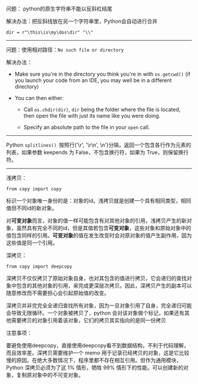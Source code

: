 问题： python的原生字符串不能以反斜杠结尾

解决办法：把反斜线放在另一个字符串里，Python会自动进行合并

```
dir = r"\this\is\my\dos\dir" "\\"
```

---

问题：使用相对路径：`No such file or directory`

解决办法：

* Make sure you're in the directory you think you're in with `os.getcwd()` (if you launch your code from an IDE, you may well be in a different directory)

* You can then either:
  
  * Call `os.chdir(dir)`, `dir` being the folder where the file is located, then open the file with just its name like you were doing.
  
  * Specify an absolute path to the file in your `open` call.

--- 

Python `splitlines() `按照行('\r', '\r\n', \n')分隔，返回一个包含各行作为元素的列表，如果参数 keepends 为 False，不包含换行符，如果为 True，则保留换行符。

---

浅拷贝：

`from copy import copy`

标识一个对象唯一身份的是：对象的id。浅拷贝就是创建一个具有相同类型，相同值但不同id的新对象。

对**可变对象**而言，对象的值一样可能包含有对其他对象的引用，浅拷贝产生的新对象，虽然具有完全不同的id，但是其值若包含**可变对象**，这些对象和原始对象中的值包含同样的引用。**可变对象**的值在发生改变时会对原对象的值产生副作用，因为这些值是同一个引用。

深拷贝：

`from copy import deepcopy`

深拷贝不仅仅拷贝了原始对象自身，也对其包含的值进行拷贝，它会递归的查找对象中包含的其他对象的引用，来完成更深层次拷贝。因此，深拷贝产生的副本可以随意修改而不需要担心会引起原始值的改变。

深拷贝并非完完全全递归查找所有对象，因为一旦对象引用了自身，完全递归可能会导致无限循环。一个对象被拷贝了，python 会对该对象做个标记，如果还有其他需要拷贝的对象引用着该对象，它们的拷贝其实指向的是同一份拷贝

注意事项：

要避免使用deepcopy，直接使用deepcopy看不到数据结构，不利于代码理解，而且效率差。深拷贝需要维护一个 memo 用于记录已经拷贝的对象，这是它比较慢的原因。在绝大多数情况下，程序里都不存在相互引用。但作为通用模块，Python 深拷贝必须为了这 1% 情形，牺牲 99% 情形下的性能。可以创建新的对象，复制原对象中的不可变对象。




